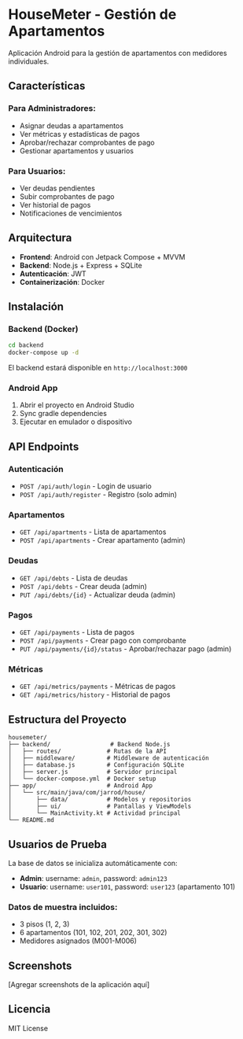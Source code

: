 # HouseMeter - Gestión de Apartamentos

Aplicación Android para la gestión de apartamentos con medidores individuales.

## Características

### Para Administradores:
- Asignar deudas a apartamentos
- Ver métricas y estadísticas de pagos
- Aprobar/rechazar comprobantes de pago
- Gestionar apartamentos y usuarios

### Para Usuarios:
- Ver deudas pendientes
- Subir comprobantes de pago
- Ver historial de pagos
- Notificaciones de vencimientos

## Arquitectura

- **Frontend**: Android con Jetpack Compose + MVVM
- **Backend**: Node.js + Express + SQLite
- **Autenticación**: JWT
- **Containerización**: Docker

## Instalación

### Backend (Docker)

```bash
cd backend
docker-compose up -d
```

El backend estará disponible en `http://localhost:3000`

### Android App

1. Abrir el proyecto en Android Studio
2. Sync gradle dependencies
3. Ejecutar en emulador o dispositivo

## API Endpoints

### Autenticación
- `POST /api/auth/login` - Login de usuario
- `POST /api/auth/register` - Registro (solo admin)

### Apartamentos
- `GET /api/apartments` - Lista de apartamentos
- `POST /api/apartments` - Crear apartamento (admin)

### Deudas
- `GET /api/debts` - Lista de deudas
- `POST /api/debts` - Crear deuda (admin)
- `PUT /api/debts/{id}` - Actualizar deuda (admin)

### Pagos
- `GET /api/payments` - Lista de pagos
- `POST /api/payments` - Crear pago con comprobante
- `PUT /api/payments/{id}/status` - Aprobar/rechazar pago (admin)

### Métricas
- `GET /api/metrics/payments` - Métricas de pagos
- `GET /api/metrics/history` - Historial de pagos

## Estructura del Proyecto

```
housemeter/
├── backend/                 # Backend Node.js
│   ├── routes/             # Rutas de la API
│   ├── middleware/         # Middleware de autenticación
│   ├── database.js         # Configuración SQLite
│   ├── server.js           # Servidor principal
│   └── docker-compose.yml  # Docker setup
├── app/                    # Android App
│   └── src/main/java/com/jarrod/house/
│       ├── data/           # Modelos y repositorios
│       ├── ui/             # Pantallas y ViewModels
│       └── MainActivity.kt # Actividad principal
└── README.md
```

## Usuarios de Prueba

La base de datos se inicializa automáticamente con:

- **Admin**: username: `admin`, password: `admin123`
- **Usuario**: username: `user101`, password: `user123` (apartamento 101)

### Datos de muestra incluidos:
- 3 pisos (1, 2, 3)
- 6 apartamentos (101, 102, 201, 202, 301, 302)
- Medidores asignados (M001-M006)

## Screenshots

[Agregar screenshots de la aplicación aquí]

## Licencia

MIT License
